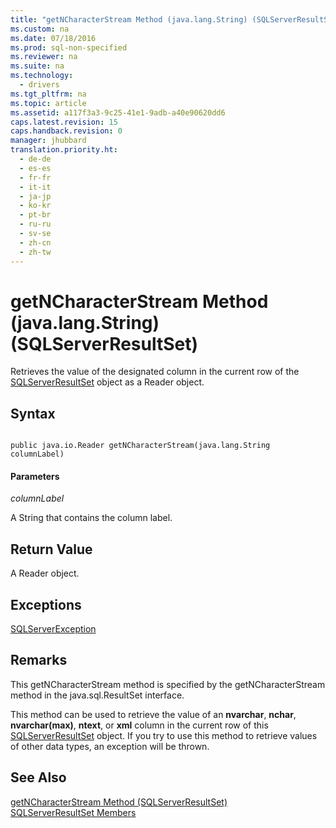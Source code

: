 ```yaml
---
title: "getNCharacterStream Method (java.lang.String) (SQLServerResultSet)"
ms.custom: na
ms.date: 07/18/2016
ms.prod: sql-non-specified
ms.reviewer: na
ms.suite: na
ms.technology: 
  - drivers
ms.tgt_pltfrm: na
ms.topic: article
ms.assetid: a117f3a3-9c25-41e1-9adb-a40e90620dd6
caps.latest.revision: 15
caps.handback.revision: 0
manager: jhubbard
translation.priority.ht: 
  - de-de
  - es-es
  - fr-fr
  - it-it
  - ja-jp
  - ko-kr
  - pt-br
  - ru-ru
  - sv-se
  - zh-cn
  - zh-tw
---
```

# getNCharacterStream Method (java.lang.String) (SQLServerResultSet)
  Retrieves the value of the designated column in the current row of the [SQLServerResultSet](../content/SQLServerResultSet-Class.md) object as a Reader object.  
  
## Syntax  
  
```  
  
public java.io.Reader getNCharacterStream(java.lang.String columnLabel)  
```  
  
#### Parameters  
 *columnLabel*  
  
 A String that contains the column label.  
  
## Return Value  
 A Reader object.  
  
## Exceptions  
 [SQLServerException](../content/SQLServerException-Class.md)  
  
## Remarks  
 This getNCharacterStream method is specified by the getNCharacterStream method in the java.sql.ResultSet interface.  
  
 This method can be used to retrieve the value of an **nvarchar**, **nchar**, **nvarchar(max)**, **ntext**, or **xml** column in the current row of this [SQLServerResultSet](../content/SQLServerResultSet-Class.md) object. If you try to use this method to retrieve values of other data types, an exception will be thrown.  
  
## See Also  
 [getNCharacterStream Method &#40;SQLServerResultSet&#41;](../content/getNCharacterStream-Method--SQLServerResultSet-.md)   
 [SQLServerResultSet Members](../content/SQLServerResultSet-Members.md)  
  
  